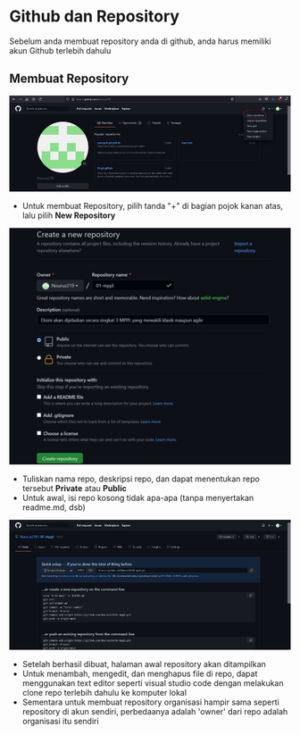 # Github dan Repository

Sebelum anda membuat repository anda di github, anda harus memiliki akun Github terlebih dahulu

## Membuat Repository

![13-screenshoot](/images/Screenshot_02.jpg)

* Untuk membuat Repository, pilih tanda "+" di bagian pojok kanan atas, lalu pilih **New Repository**

![14-screenshoot](/images/Screenshot_03.jpg)

* Tuliskan nama repo, deskripsi repo, dan dapat menentukan repo tersebut **Private** atau **Public**
* Untuk awal, isi repo kosong tidak apa-apa (tanpa menyertakan readme.md, dsb)

![15-screenshoot](/images/Screenshot_04.png)

* Setelah berhasil dibuat, halaman awal repository akan ditampilkan
* Untuk menambah, mengedit, dan menghapus file di repo, dapat menggunakan text editor seperti visual studio code dengan melakukan clone repo terlebih dahulu ke komputer lokal
* Sementara untuk membuat repository organisasi hampir sama seperti repository di akun sendiri, perbedaanya adalah 'owner' dari repo adalah organisasi itu sendiri